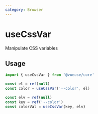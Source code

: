 ```yaml
---
category: Browser
---
```


# useCssVar

Manipulate CSS variables

## Usage

```js
import { useCssVar } from '@vueuse/core'

const el = ref(null)
const color = useCssVar('--color', el)

const elv = ref(null)
const key = ref('--color')
const colorVal = useCssVar(key, elv)
```
